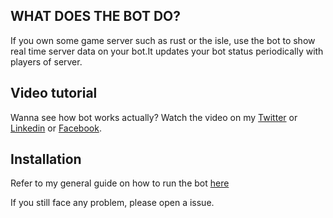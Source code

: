 
## WHAT DOES THE BOT DO?

If you own some game server such as rust or the isle, use the bot to show real time server data on your bot.It updates your bot status periodically with players of server.

## Video tutorial

Wanna see how bot works actually? Watch the video on my [Twitter]() or [Linkedin]() or [Facebook]().

## Installation

Refer to my general guide on how to run the bot [here](https://github.com/bilal-the-dev/How-to-run-my-discord-bots)

If you still face any problem, please open a issue.

